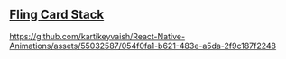 ## [Fling Card Stack](https://github.com/kartikeyvaish/Animations/tree/main/animations/FlingCardStack)

https://github.com/kartikeyvaish/React-Native-Animations/assets/55032587/054f0fa1-b621-483e-a5da-2f9c187f2248

